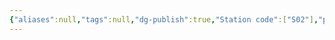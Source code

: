 ```yaml
---
{"aliases":null,"tags":null,"dg-publish":true,"Station code":["S02"],"permalink":"/narrative/locations/worlds/linett/","dgPassFrontmatter":true}
---
```


